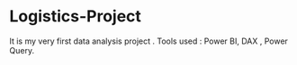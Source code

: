 # Logistics-Project
It is my very first data analysis project .
Tools used : Power BI, DAX , Power Query.
